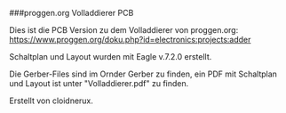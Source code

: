 ###proggen.org Volladdierer PCB

Dies ist die PCB Version zu dem Volladdierer von proggen.org:
https://www.proggen.org/doku.php?id=electronics:projects:adder

Schaltplan und Layout wurden mit Eagle v.7.2.0 erstellt.

Die Gerber-Files sind im Ornder Gerber zu finden, ein PDF mit Schaltplan und Layout ist unter "Volladdierer.pdf" zu finden.

Erstellt von cloidnerux.